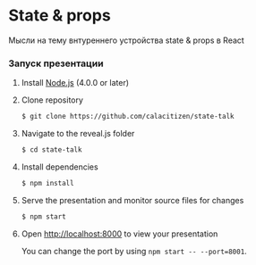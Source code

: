 # State & props

Мысли на тему внтуреннего устройства state & props в React

### Запуск презентации

1. Install [Node.js](http://nodejs.org/) (4.0.0 or later)

1. Clone  repository
   ```sh
   $ git clone https://github.com/calacitizen/state-talk
   ```
1. Navigate to the reveal.js folder
   ```sh
   $ cd state-talk
   ```

1. Install dependencies
   ```sh
   $ npm install
   ```

1. Serve the presentation and monitor source files for changes
   ```sh
   $ npm start
   ```

1. Open <http://localhost:8000> to view your presentation

   You can change the port by using `npm start -- --port=8001`.
